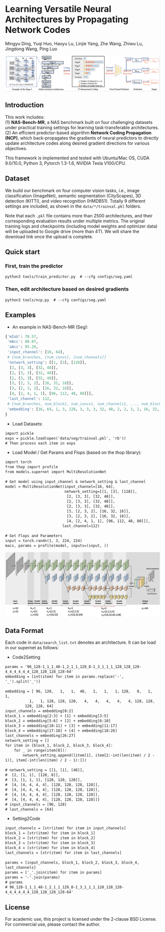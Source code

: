 # Learning Versatile Neural Architectures by Propagating Network Codes

Mingyu Ding, Yuqi Huo, Haoyu Lu, Linjie Yang, Zhe Wang, Zhiwu Lu, Jingdong Wang, Ping Luo


![diagram](docs/diagram.png)

## Introduction
This work includes:  
(1) **NAS-Bench-MR**, a NAS benchmark built on four challenging datasets under practical training settings for learning task-transferable architectures.  
(2) An efficient predictor-based algorithm **Network Coding Propagation (NCP)**, which back-propagates the gradients of neural predictors to directly update architecture codes along desired gradient directions for various objectives.

This framework is implemented and tested with Ubuntu/Mac OS, CUDA 9.0/10.0, Python 3, Pytorch 1.3-1.6, NVIDIA Tesla V100/CPU.

## Dataset
We build our benchmark on four computer vision tasks, i.e., image classification (ImageNet), semantic segmentation (CityScapes), 3D detection (KITTI), and video recognition (HMDB51).
Totally 9 different settings are included, as shown in the `data/*/trainval.pkl` folders.

Note that each `.pkl` file contains more than 2500 architectures, and their corresponding evaluation results under multiple metrics.
The original training logs and checkpoints (including model weights and optimizer data) will be uploaded to Google drive (more than 4T). We will share the download link once the upload is complete.

## Quick start
### First, train the predictor
```shell
python3 tools/train_predictor.py  # --cfg configs/seg.yaml
```

### Then, edit architecture based on desired gradients 
```shell
python3 tools/ncp.py  # --cfg configs/seg.yaml
```


## Examples

- An example in NAS-Bench-MR (Seg):
```python
{'mIoU': 70.57,
 'mAcc': 80.07,
 'aAcc': 95.29,
 'input_channel': [16, 64],
 # [num_branches, [num_convs], [num_channels]]
 'network_setting': [[1, [3], [128]],
  [2, [3, 3], [32, 48]],
  [2, [3, 3], [32, 48]],
  [2, [3, 3], [32, 48]],
  [3, [2, 3, 2], [16, 32, 16]],
  [3, [2, 3, 2], [16, 32, 16]],
  [4, [2, 4, 1, 1], [96, 112, 48, 80]]],
 'last_channel': 112,
 # [num_branches, num_block1, num_convs1, num_channels1, ..., num_block4, num_convs4, num_channels4, last_channel]
 'embedding': [16, 64, 1, 3, 128, 3, 3, 3, 32, 48, 2, 2, 3, 2, 16, 32, 16, 1, 2, 4, 1, 1, 96, 112, 48, 80]
}
```

- Load Datasets:
```python3
import pickle
exps = pickle.load(open('data/seg/trainval.pkl', 'rb'))
# Then process each item in exps
```

- Load Model / Get Params and Flops (based on the thop library):
```python3
import torch
from thop import profile
from models.supernet import MultiResolutionNet

# Get model using input_channel & network_setting & last_channel
model = MultiResolutionNet(input_channel=[16, 64],
                           network_setting=[[1, [3], [128]],
                            [2, [3, 3], [32, 48]],
                            [2, [3, 3], [32, 48]],
                            [2, [3, 3], [32, 48]],
                            [3, [2, 3, 2], [16, 32, 16]],
                            [3, [2, 3, 2], [16, 32, 16]],
                            [4, [2, 4, 1, 1], [96, 112, 48, 80]]],
                          last_channel=112)

# Get Flops and Parameters
input = torch.randn(1, 3, 224, 224)
macs, params = profile(model, inputs=(input, ))  
```

![structure](docs/structure.png)

## Data Format
Each code in `data/search_list.txt` denotes an architecture. It can be load in our supernet as follows:

- Code2Setting
```python3
params = '96_128-1_1_1_48-1_2_1_1_128_8-1_3_1_1_1_128_128_120-4_4_4_4_4_4_128_128_128_128-64'
embedding = [int(item) for item in params.replace('-', '_').split('_')]

embedding = [ 96, 128,   1,   1,  48,   1,   1,   1, 128,   8,   1,   1,
           1,   1, 128, 128, 120,   4,   4,   4,   4,   4, 128, 128,
         128, 128, 64]
input_channels = embedding[0:2]
block_1 = embedding[2:3] + [1] + embedding[3:5]
block_2 = embedding[5:6] + [2] + embedding[6:10]
block_3 = embedding[10:11] + [3] + embedding[11:17]
block_4 = embedding[17:18] + [4] + embedding[18:26]
last_channels = embedding[26:27]
network_setting = []
for item in [block_1, block_2, block_3, block_4]:
    for _ in range(item[0]):
        network_setting.append([item[1], item[2:-int(len(item) / 2 - 1)], item[-int(len(item) / 2 - 1):]])

# network_setting = [[1, [1], [48]], 
#  [2, [1, 1], [128, 8]],
#  [3, [1, 1, 1], [128, 128, 120]], 
#  [4, [4, 4, 4, 4], [128, 128, 128, 128]], 
#  [4, [4, 4, 4, 4], [128, 128, 128, 128]], 
#  [4, [4, 4, 4, 4], [128, 128, 128, 128]], 
#  [4, [4, 4, 4, 4], [128, 128, 128, 128]]]
# input_channels = [96, 128]
# last_channels = [64]
```

- Setting2Code
```python3
input_channels = [str(item) for item in input_channels]
block_1 = [str(item) for item in block_1]
block_2 = [str(item) for item in block_2]
block_3 = [str(item) for item in block_3]
block_4 = [str(item) for item in block_4]
last_channels = [str(item) for item in last_channels]

params = [input_channels, block_1, block_2, block_3, block_4, last_channels]
params = ['_'.join(item) for item in params]
params = '-'.join(params)
# params
# 96_128-1_1_1_48-1_2_1_1_128_8-1_3_1_1_1_128_128_120-4_4_4_4_4_4_128_128_128_128-64'
```


## License
For academic use, this project is licensed under the 2-clause BSD License. 
For commercial use, please contact the author.